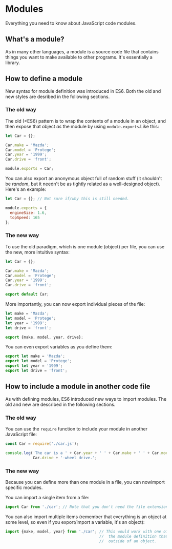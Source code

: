 # Modules

Everything you need to know about JavaScript code modules.

## What's a module?

As in many other languages, a module is a source code file that contains things you want
to make available to other programs. It's essentially a library.

## How to define a module

New syntax for module definition was introduced in ES6. Both the old and new styles are
desribed in the following sections.

### The old way

The old (<ES6) pattern is to wrap the contents of a module in an object, and then expose
that object _as_ the module by using `module.exports`.Like this:

```javascript
let Car = {};

Car.make = 'Mazda';
Car.model = 'Protege';
Car.year = '1999';
Car.drive = 'front';

module.exports = Car;
```

You can also export an anonymous object full of random stuff (it shouldn't be _random_,
but it needn't be as tightly related as a well-designed object). Here's an example:

```javascript
let Car = {}; // Not sure if/why this is still needed.

module.exports = {
  engineSize: 1.6,
  topSpeed: 165  
};
```

### The new way

To use the old paradigm, which is one module (object) per file, you can use the new, more
intuitive syntax:

```javascript
let Car = {};

Car.make = 'Mazda';
Car.model = 'Protege';
Car.year = '1999';
Car.drive = 'front';

export default Car;
```

More importantly, you can now export individual pieces of the file:

```javascript
let make = 'Mazda';
let model = 'Protege';
let year = '1999';
let drive = 'front';

export {make, model, year, drive};
```

You can even export variables as you define them:

```javascript
export let make = 'Mazda';
export let model = 'Protege';
export let year = '1999';
export let drive = 'front';
```

## How to include a module in another code file

As with defining modules, ES6 introduced new ways to import modules. The old and new are
described in the following sections.

### The old way

You can use the `require` function to include your module in another JavaScript file:

```javascript
const Car = require('./car.js');

console.log('The car is a ' + Car.year + ' ' + Car.make + ' ' + Car.model + ' with ' +
            Car.drive + '-wheel drive.';
```

### The new way

Because you can define more than one module in a file, you can nowimport specific modules.

You can import a single item from a file:

```javascript
import Car from './car'; // Note that you don't need the file extension (.js is implied).
```

You can also import multiple items (remember that everything is an object at some level,
so even if you export/import a variable, it's an object):

```javascript
import {make, model, year} from './car'; // This would work with one of the versions of
                                         //  the module definition that define variales
                                         //  outside of an object.
```

